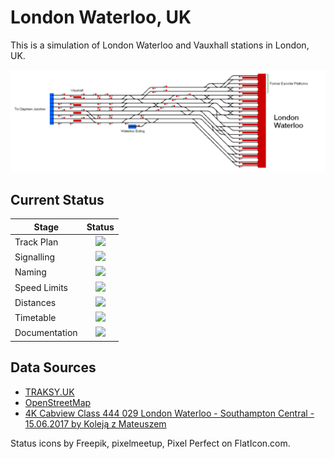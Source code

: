 # London Waterloo, UK
This is a simulation of London Waterloo and Vauxhall stations in London, UK.

![Image of Current State of Map](Images/Waterloo.bmp)

## Current Status

| Stage         | Status        |
| ------------- |:-------------:|
| Track Plan     | <img src="https://image.flaticon.com/icons/svg/1632/1632596.svg" height="24"> |
| Signalling      | <img src="https://image.flaticon.com/icons/svg/1632/1632596.svg" height="24">      |
| Naming | <img src="https://image.flaticon.com/icons/svg/1632/1632596.svg" height="24">      |
| Speed Limits | <img src="https://image.flaticon.com/icons/svg/1632/1632596.svg" height="24"> |
| Distances | <img src="https://image.flaticon.com/icons/svg/1632/1632596.svg" height="24"> |
| Timetable | <img src="https://image.flaticon.com/icons/svg/1828/1828833.svg" height="24"> |
| Documentation | <img src="https://image.flaticon.com/icons/svg/390/390914.svg" height="24"> |


## Data Sources

- [TRAKSY.UK](https://traksy.uk/live)
- [OpenStreetMap](https://www.openstreetmap.org/#map=17/51.50138/-0.11408)
- [4K Cabview Class 444 029 London Waterloo - Southampton Central - 15.06.2017 by Koleją z Mateuszem](https://youtu.be/O7hfyN5EvQM)

Status icons by Freepik, pixelmeetup, Pixel Perfect on FlatIcon.com.
